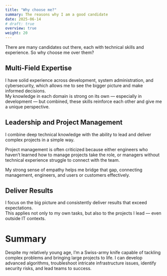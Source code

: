 ```yaml
---
title: "Why choose me?"
summary: The reasons why I am a good candidate
date: 2025-06-14
# draft: true
overview: true
weight: 20
---
```


There are many candidates out there, each with technical skills and experience. So why choose me over them? 

## Multi-Field Expertise

I have solid experience across development, system administration, and cybersecurity, which allows me to see the bigger picture and make informed decisions.  
My knowledge in each domain is strong on its own — especially in development — but combined, these skills reinforce each other and give me a unique perspective.

## Leadership and Project Management

I combine deep technical knowledge with the ability to lead and deliver complex projects in a simple way.  

Project management is often criticized because either engineers who haven’t learned how to manage projects take the role, or managers without technical experience struggle to connect with the team.

My strong sense of empathy helps me bridge that gap, connecting management, engineers, and users or customers effectively.

## Deliver Results

I focus on the big picture and consistently deliver results that exceed expectations.  
This applies not only to my own tasks, but also to the projects I lead — even outside IT contexts.

# Summary

Despite my relatively young age, I’m a Swiss-army knife capable of tackling complex problems and bringing large projects to life. 
I can develop advanced algorithms, troubleshoot intricate infrastructure issues, identify security risks, and lead teams to success.
